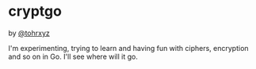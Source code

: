 # cryptgo
by [@tohrxyz](https://x.com/tohrxyz)

I'm experimenting, trying to learn and having fun with ciphers, encryption and so on in Go. I'll see where will it go.